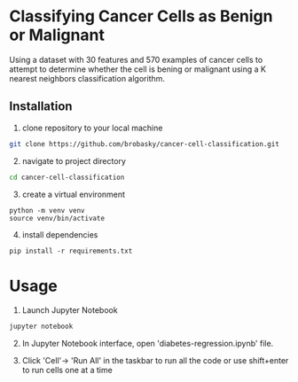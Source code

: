 
# Classifying Cancer Cells as Benign or Malignant

Using a dataset with 30 features and 570 examples of cancer cells to attempt to determine whether the cell is bening or malignant using a K nearest neighbors classification algorithm. 


## Installation

1. clone repository to your local machine

```bash
git clone https://github.com/brobasky/cancer-cell-classification.git 
```
2. navigate to project directory
```bash
cd cancer-cell-classification
```
3. create a virtual environment
```
python -m venv venv 
source venv/bin/activate
```
4. install dependencies
```
pip install -r requirements.txt
```

# Usage

1. Launch Jupyter Notebook

```bash
jupyter notebook 
```
2. In Jupyter Notebook interface, open 'diabetes-regression.ipynb' file.

3. Click 'Cell'-> 'Run All' in the taskbar to run all the code or use shift+enter to run cells one at a time